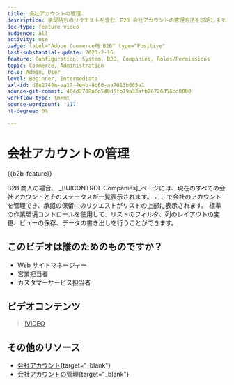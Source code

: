 ```yaml
---
title: 会社アカウントの管理
description: 承認待ちのリクエストを含む、B2B 会社アカウントの管理方法を説明します。
doc-type: feature video
audience: all
activity: use
badge: label="Adobe Commerce用 B2B" type="Positive"
last-substantial-update: 2023-2-16
feature: Configuration, System, B2B, Companies, Roles/Permissions
topic: Commerce, Administration
role: Admin, User
level: Beginner, Intermediate
exl-id: d8e2748e-ea17-4e4b-9b80-aa7013b605a1
source-git-commit: 404d2708a6d540d6fb19a33afb20726356cd8000
workflow-type: tm+mt
source-wordcount: '117'
ht-degree: 0%

---
```


# 会社アカウントの管理

{{b2b-feature}}

B2B 商人の場合、 _[!UICONTROL Companies]_ページには、現在のすべての会社アカウントとそのステータスが一覧表示されます。 ここで会社のアカウントを管理でき、承認の保留中のリクエストがリストの上部に表示されます。 標準の作業環境コントロールを使用して、リストのフィルタ、列のレイアウトの変更、ビューの保存、データの書き出しを行うことができます。

## このビデオは誰のためのものですか？

- Web サイトマネージャー
- 営業担当者
- カスタマーサービス担当者

## ビデオコンテンツ

>[!VIDEO](https://video.tv.adobe.com/v/344447?quality=12&learn=on)

## その他のリソース

- [会社アカウント](https://experienceleague.adobe.com/docs/commerce-admin/b2b/companies/account-companies.html){target="_blank"}
- [会社アカウントの管理](https://experienceleague.adobe.com/docs/commerce-admin/b2b/companies/account-company-manage.html){target="_blank"}
